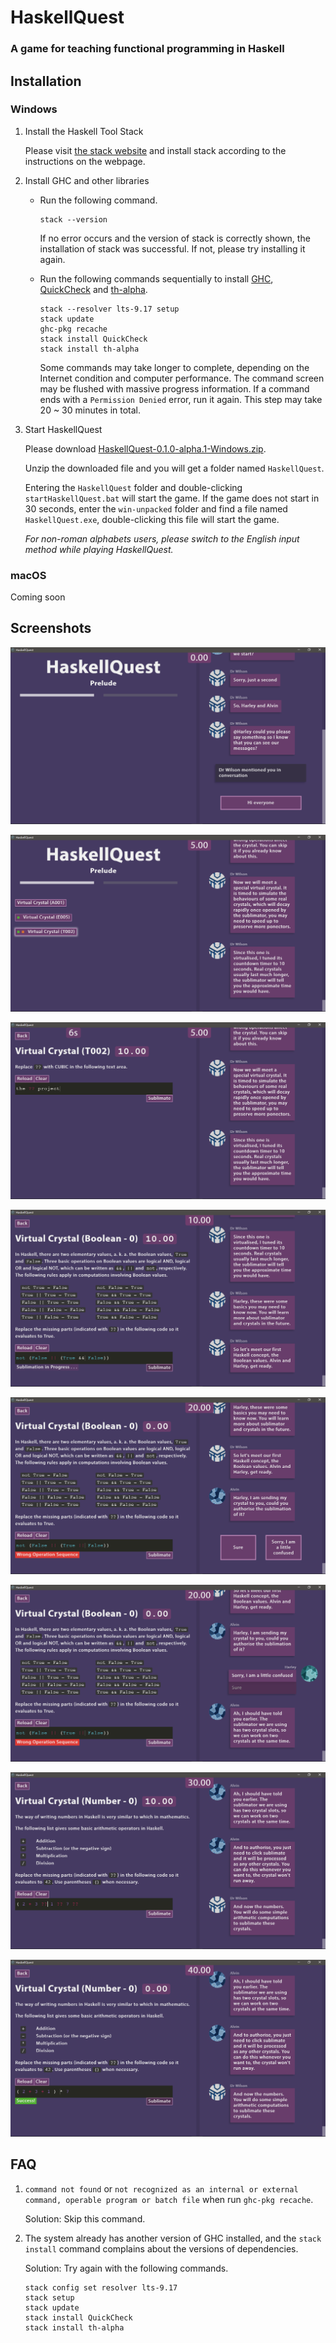 # HaskellQuest

### A game for teaching functional programming in Haskell

## Installation

### Windows

1. Install the Haskell Tool Stack

   Please visit [the stack website](https://docs.haskellstack.org/en/stable/install_and_upgrade/#windows) and install stack according to the instructions on the webpage.

2. Install GHC and other libraries

   - Run the following command.

     ```
     stack --version
     ```

     If no error occurs and the version of stack is correctly shown, the installation of stack was successful. If not, please try installing it again.

   - Run the following commands sequentially to install [GHC](https://www.haskell.org/ghc/), [QuickCheck](http://hackage.haskell.org/package/QuickCheck) and [th-alpha](http://hackage.haskell.org/package/th-alpha).

     ```
     stack --resolver lts-9.17 setup
     stack update
     ghc-pkg recache
     stack install QuickCheck
     stack install th-alpha
     ```

     Some commands may take longer to complete, depending on the Internet condition and computer performance. The command screen may be flushed with massive progress information. If a command ends with a `Permission Denied` error, run it again. This step may take 20 ~ 30 minutes in total.

3. Start HaskellQuest

   Please download [HaskellQuest-0.1.0-alpha.1-Windows.zip](https://github.com/roger-uw/HaskellQuest/releases/download/v0.1.0-alpha.1/HaskellQuest-0.1.0-alpha.1-Windows.zip).

   Unzip the downloaded file and you will get a folder named `HaskellQuest`.

   Entering the `HaskellQuest` folder and double-clicking `startHaskellQuest.bat` will start the game. If the game does not start in 30 seconds, enter the `win-unpacked` folder and find a file named `HaskellQuest.exe`, double-clicking this file will start the game.

   _For non-roman alphabets users, please switch to the English input method while playing HaskellQuest._

### macOS

Coming soon

## Screenshots

![screenshot0](screenshots/HaskellQuestSC0.png)

![screenshot1](screenshots/HaskellQuestSC1.png)

![screenshot2](screenshots/HaskellQuestSC2.png)

![screenshot3](screenshots/HaskellQuestSC3.png)

![screenshot4](screenshots/HaskellQuestSC4.png)

![screenshot5](screenshots/HaskellQuestSC5.png)

![screenshot6](screenshots/HaskellQuestSC6.png)

![screenshot7](screenshots/HaskellQuestSC7.png)

## FAQ

1. `command not found` or `not recognized as an internal or external command, operable program or batch file` when run `ghc-pkg recache`.

   Solution: Skip this command.

2. The system already has another version of GHC installed, and the `stack install` command complains about the versions of dependencies.

   Solution: Try again with the following commands.

   ```
   stack config set resolver lts-9.17
   stack setup
   stack update
   stack install QuickCheck
   stack install th-alpha
   ```
